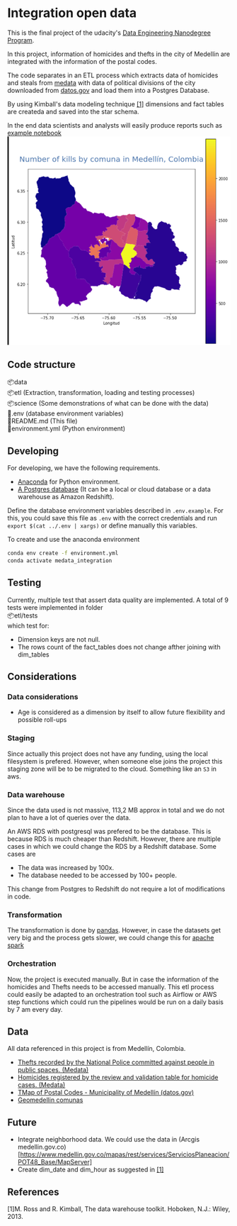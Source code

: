 # Integration open data

This is the final project of the udacity's
[Data Engineering Nanodegree Program](https://www.udacity.com/course/data-engineer-nanodegree--nd027?utm_source=gsem_brand&utm_medium=ads_r&utm_campaign=12908423264_c_individuals&utm_term=123085792713&utm_keyword=nanodegree%20data%20engineer_e&gclid=CjwKCAjws8yUBhA1EiwAi_tpERI2Q4lWT-GS2_nJVLj272T1eeszn_Ow11sOMNzrOseyS89JrYxLHhoCnlEQAvD_BwE).  
  
In this project, information of homicides and thefts in the city of Medellin
are integrated with the information of the postal codes.  

The code separates in an ETL process which extracts data of homicides and
steals from  [medata](http://medata.gov.co/) with data of political divisions
of the city downloaded from
[datos.gov](https://www.datos.gov.co/Ordenamiento-Territorial/)
and load them into a Postgres Database.  
  
By using Kimball's data modeling technique [[1]](#1) dimensions and fact tables
are createda and saved into the star schema.

In the end data scientists and analysts will easily produce reports such as
[example notebook](science/demonstration.ipynb)
![](imgs/kills_by_comuna.png)

## Code structure
📦data  
📦etl (Extraction, transformation, loading and testing processes)  
📦science (Some demonstrations of what can be done with the data)  
📜.env (database environment variables)  
📜README.md (This file)  
📜environment.yml (Python environment)  


## Developing

For developing, we have the following requirements.
- [Anaconda](https://www.anaconda.com/) for Python environment.
- [A Postgres database](https://www.postgresql.org/) (It can be a local or cloud database or a data warehouse as Amazon Redshift).  
  
Define the database environment variables described in `.env.example`.
For this, you could save this file as `.env` with the correct credentials and
run `export $(cat ../.env | xargs)` or define manually this variables.  
  
To create and use the anaconda environment
```bash
conda env create -f environment.yml
conda activate medata_integration
```
## Testing

Currently, multiple test that assert data quality are implemented.
A total of 9 tests were implemented in folder  
📦etl/tests  
which test for:
- Dimension keys are not null.
- The rows count of the fact_tables does not change afther joining with
dim_tables

## Considerations

### Data considerations

- Age is considered as a dimension by itself to allow future flexibility and
possible roll-ups

### Staging

Since actually this project does not have any funding, using the local
filesystem is prefered. However, when someone else joins the project
this staging zone will be to be migrated to the cloud. Something like an `S3`
in aws.

### Data warehouse

Since the data used is not massive, 113,2 MB approx in total and we
do not plan to have a lot of queries over the data.

An AWS RDS with postgresql was prefered to be the database. This is because
RDS is much cheaper than Redshift. However, there are multiple cases in which
we could change the RDS by a Redshift database. Some cases are
- The data was increased by 100x.
- The database needed to be accessed by 100+ people.
  
This change from Postgres to Redshift do not require a lot of modifications
in code.

### Transformation

The transformation is done by [pandas](https://pandas.pydata.org/). However,
in case the datasets get very big and the process gets slower, we could change
this for [apache spark](https://spark.apache.org/)

### Orchestration

Now, the project is executed manually. But in case the information of the
homicides and Thefts needs to be accessed manually. This etl process could
easily be adapted to an orchestration tool such as Airflow or
AWS step functions which could run the pipelines would be run
on a daily basis by 7 am every day.



## Data
All data referenced in this project is from Medellín, Colombia.

- [Thefts recorded by the National Police committed against people in public spaces. (Medata)](http://medata.gov.co/dataset/hurto-persona)
- [Homicides registered by the review and validation table for homicide cases. (Medata)](http://medata.gov.co/dataset/homicidio)
- [TMap of Postal Codes - Municipality of Medellín (datos.gov)](https://www.datos.gov.co/Ordenamiento-Territorial/Mapa-de-C-digos-Postales-Municipio-de-Medell-n/9z4i-tgzy)
- [Geomedellin comunas](https://geomedellin-m-medellin.opendata.arcgis.com/datasets/7a8ad9f85799453e9dab4dc0c8c80bb3_3/api)


## Future

- Integrate neighborhood data. We could use the data in (Arcgis medellin.gov.co)[https://www.medellin.gov.co/mapas/rest/services/ServiciosPlaneacion/POT48_Base/MapServer]
- Create dim_date and dim_hour as suggested in [[1]](#1)

## References

<a id="1">[1]</a>M. Ross and R. Kimball, The data warehouse toolkit. Hoboken, N.J.: Wiley, 2013.
